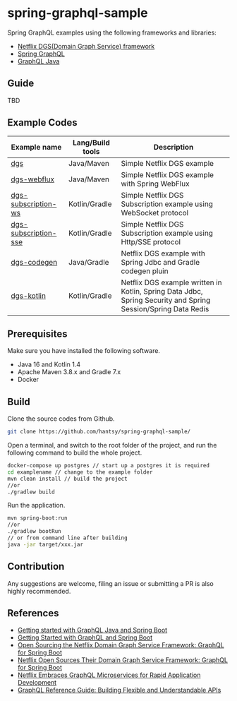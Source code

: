 # spring-graphql-sample

Spring GraphQL examples using the following frameworks and libraries:

* [Netflix DGS(Domain Graph Service) framework](https://netflix.github.io/dgs/) 
* [Spring GraphQL](https://github.com/spring-projects/spring-graphql)
* [GraphQL Java](https://www.graphql-java.com/)

## Guide

TBD

## Example Codes
|  Example name    |Lang/Build tools      | Description     |
| ---- | ---- | ---- |
|[dgs](./dgs) | Java/Maven | Simple Netflix DGS example|
|[dgs-webflux](./dgs-webflux) | Java/Maven| Simple Netflix DGS example with Spring WebFlux|
|[dgs-subscription-ws](./dgs-subscription-ws) | Kotlin/Gradle | Simple Netflix DGS Subscription example using WebSocket protocol|
|[dgs-subscription-sse](./dgs-subscription-sse) | Kotlin/Gradle | Simple Netflix DGS Subscription example using Http/SSE protocol|
|[dgs-codegen](./dgs-codegen) | Java/Gradle | Netflix DGS example with Spring Jdbc and Gradle codegen pluin|
|[dgs-kotlin](./dgs-kotlin) | Kotlin/Gradle | Netflix DGS example written in Kotlin, Spring Data Jdbc, Spring Security and Spring Session/Spring Data Redis|
 

## Prerequisites

Make sure you have installed the following software.

* Java 16 and Kotlin 1.4
* Apache Maven 3.8.x and Gradle 7.x
* Docker

## Build 

Clone the source codes from Github.

```bash
git clone https://github.com/hantsy/spring-graphql-sample/
```

Open a terminal, and switch to the root folder of the project, and run the following command to build the whole project.

```bash
docker-compose up postgres // start up a postgres it is required
cd examplename // change to the example folder
mvn clean install // build the project
//or
./gradlew build
```

Run the application.

```bash
mvn spring-boot:run 
//or 
./gradlew bootRun
// or from command line after building
java -jar target/xxx.jar
```


## Contribution

Any suggestions are welcome, filing an issue or submitting a PR is also highly recommended.  



## References

* [Getting started with GraphQL Java and Spring Boot](https://www.graphql-java.com/tutorials/getting-started-with-spring-boot/)
* [Getting Started with GraphQL and Spring Boot](https://www.baeldung.com/spring-graphql)
* [Open Sourcing the Netflix Domain Graph Service Framework: GraphQL for Spring Boot](https://netflixtechblog.com/open-sourcing-the-netflix-domain-graph-service-framework-graphql-for-spring-boot-92b9dcecda18)
* [Netflix Open Sources Their Domain Graph Service Framework: GraphQL for Spring Boot ](https://www.infoq.com/news/2021/02/netflix-graphql-spring-boot/)
* [Netflix Embraces GraphQL Microservices for Rapid Application Development ](https://www.infoq.com/news/2021/03/netflix-graphql-microservices/)
* [GraphQL Reference Guide: Building Flexible and Understandable APIs ](https://www.infoq.com/articles/GraphQL-ultimate-guide/)

